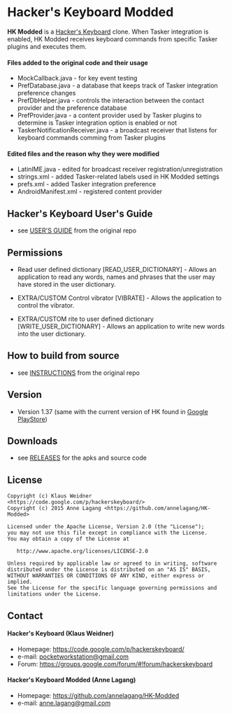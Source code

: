 Hacker's Keyboard Modded
======
**HK Modded** is a [Hacker's Keyboard](https://code.google.com/p/hackerskeyboard/) clone. When Tasker integration is enabled, HK Modded receives keyboard commands from specific Tasker plugins and executes them.

#### Files added to the original code and their usage
* MockCallback.java - for key event testing
* PrefDatabase.java - a database that keeps track of Tasker integration preference changes
* PrefDbHelper.java - controls the interaction between the contact provider and the preference database
* PrefProvider.java - a content provider used by Tasker plugins to determine is Tasker integration option is enabled or not
* TaskerNotificationReceiver.java - a broadcast receiver that listens for keyboard commands comming from Tasker plugins 

#### Edited files and the reason why they were modified
* LatinIME.java - edited for broadcast receiver registration/unregistration
* strings.xml - added Tasker-related labels used in HK Modded settings
* prefs.xml - added Tasker integration preference 
* AndroidManifest.xml - registered content provider

## Hacker's Keyboard User's Guide
* see [USER'S GUIDE](https://code.google.com/p/hackerskeyboard/wiki/UsersGuide) from the original repo

## Permissions
* Read user defined dictionary [READ_USER_DICTIONARY] - Allows an application to read any words, names and phrases that the user may have stored in the user dictionary.

* EXTRA/CUSTOM
Control vibrator [VIBRATE] - Allows the application to control the vibrator.

* EXTRA/CUSTOM
rite to user defined dictionary [WRITE_USER_DICTIONARY] - Allows an application to write new words into the user dictionary.

## How to build from source
* see [INSTRUCTIONS](https://code.google.com/p/hackerskeyboard/wiki/BuildingFromSource) from the original repo

## Version 
* Version 1.37 (same with the current version of HK found in [Google PlayStore](https://play.google.com/store/apps/details?id=org.pocketworkstation.pckeyboard))

## Downloads
* see [RELEASES](https://github.com/annelagang/HK-Modded/tags) for the apks and source code

License
-------

    Copyright (c) Klaus Weidner <https://code.google.com/p/hackerskeyboard/>
    Copyright (c) 2015 Anne Lagang <https://github.com/annelagang/HK-Modded>

    Licensed under the Apache License, Version 2.0 (the "License");
    you may not use this file except in compliance with the License.
    You may obtain a copy of the License at

       http://www.apache.org/licenses/LICENSE-2.0

    Unless required by applicable law or agreed to in writing, software
    distributed under the License is distributed on an "AS IS" BASIS,
    WITHOUT WARRANTIES OR CONDITIONS OF ANY KIND, either express or implied.
    See the License for the specific language governing permissions and
    limitations under the License.

## Contact
#### Hacker's Keyboard (Klaus Weidner)
* Homepage: https://code.google.com/p/hackerskeyboard/
* e-mail: pocketworkstation@gmail.com
* Forum: https://groups.google.com/forum/#!forum/hackerskeyboard

#### Hacker's Keyboard Modded (Anne Lagang)
* Homepage: https://github.com/annelagang/HK-Modded
* e-mail: anne.lagang@gmail.com
